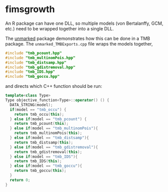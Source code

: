 # fimsgrowth

An R package can have one DLL, so multiple models (von Bertalanffy, GCM, etc.)
need to be wrapped together into a single DLL.

The [unmarked](https://cran.r-project.org/package=unmarked) package demonstrates
how this can be done in a TMB package. The `unmarked_TMBExports.cpp` file wraps
the models together,

```cpp
#include "tmb_pcount.hpp"
#include "tmb_multinomPois.hpp"
#include "tmb_distsamp.hpp"
#include "tmb_gdistremoval.hpp"
#include "tmb_IDS.hpp"
#include "tmb_goccu.hpp"
```

and directs which C++ function should be run:

```cpp
template<class Type>
Type objective_function<Type>::operator() () {
  DATA_STRING(model);
  if(model == "tmb_occu") {
    return tmb_occu(this);
  } else if(model == "tmb_pcount") {
    return tmb_pcount(this);
  } else if(model == "tmb_multinomPois"){
    return tmb_multinomPois(this);
  } else if(model == "tmb_distsamp"){
    return tmb_distsamp(this);
  } else if(model == "tmb_gdistremoval"){
    return tmb_gdistremoval(this);
  } else if(model == "tmb_IDS"){
    return tmb_IDS(this);
  } else if(model == "tmb_goccu"){
    return tmb_goccu(this);
  }
  return 0;
}
```
